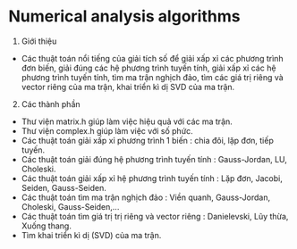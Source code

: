 # Numerical analysis algorithms
1. Giới thiệu

- Các thuật toán nổi tiếng của giải tích số để giải xấp xỉ các phương trình đơn biến, giải đúng các hệ phương trình tuyến tính, giải xấp xỉ các hệ phương trình tuyến tính,
tìm ma trận nghịch đảo, tìm các giá trị riêng và vector riêng của ma trận, khai triển kì dị SVD của ma trận.

2. Các thành phần
   
- Thư viện matrix.h giúp làm việc hiệu quả với các ma trận.
- Thư viện complex.h giúp làm việc với số phức.
- Các thuật toán giải xấp xỉ phương trình 1 biến : chia đôi, lặp đơn, tiếp tuyến.
- Các thuật toán giải đúng hệ phương trình tuyến tính : Gauss-Jordan, LU, Choleski.
- Các thuật toán giải xấp xỉ hệ phương trình tuyến tính : Lặp đơn, Jacobi, Seiden, Gauss-Seiden.
- Các thuật toán tìm ma trận nghịch đảo : Viền quanh, Gauss-Jordan, Choleski, Gauss-Seiden,...
- Các thuật toán tìm giá trị trị riêng và vector riêng : Danielevski, Lũy thừa, Xuống thang.
- Tìm khai triển kì dị (SVD) của ma trận.
